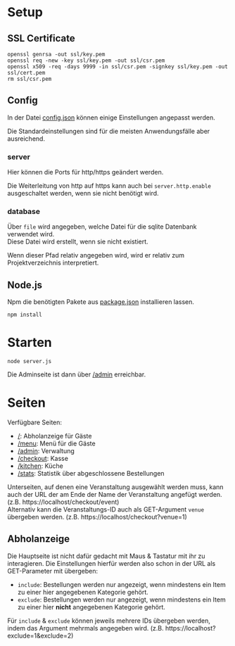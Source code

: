 # Setup
## SSL Certificate
```
openssl genrsa -out ssl/key.pem
openssl req -new -key ssl/key.pem -out ssl/csr.pem
openssl x509 -req -days 9999 -in ssl/csr.pem -signkey ssl/key.pem -out ssl/cert.pem
rm ssl/csr.pem
```

## Config
In der Datei [config.json](config.json) können einige Einstellungen angepasst werden.

Die Standardeinstellungen sind für die meisten Anwendungsfälle aber ausreichend.

### server
Hier können die Ports für http/https geändert werden.

Die Weiterleitung von http auf https kann auch bei `server.http.enable` ausgeschaltet werden, wenn sie nicht benötigt wird.

### database
Über `file` wird angegeben, welche Datei für die sqlite Datenbank verwendet wird.\
Diese Datei wird erstellt, wenn sie nicht existiert.

Wenn dieser Pfad relativ angegeben wird, wird er relativ zum Projektverzeichnis interpretiert.

## Node.js
Npm die benötigten Pakete aus [package.json](package.json) installieren lassen.
```
npm install
```

# Starten
```
node server.js
```

Die Adminseite ist dann über [/admin](https://localhost/admin) erreichbar.

# Seiten
Verfügbare Seiten:
* [/](https://localhost): Abholanzeige für Gäste
* [/menu](https://localhost/menu): Menü für die Gäste
* [/admin](https://localhost/admin): Verwaltung
* [/checkout](https://localhost/checkout): Kasse
* [/kitchen](https://localhost/kitchen): Küche
* [/stats](https://localhost/stats): Statistik über abgeschlossene Bestellungen

Unterseiten, auf denen eine Veranstaltung ausgewählt werden muss, kann auch der URL der am Ende der Name der Veranstaltung angefügt werden.
(z.B. https://localhost/checkout/event)\
Alternativ kann die Veranstaltungs-ID auch als GET-Argument `venue` übergeben werden.
(z.B. https://localhost/checkout?venue=1)

## Abholanzeige
Die Hauptseite ist nicht dafür gedacht mit Maus & Tastatur mit ihr zu interagieren.
Die Einstellungen hierfür werden also schon in der URL als GET-Parameter mit übergeben:
* `include`: Bestellungen werden nur angezeigt, wenn mindestens ein Item zu einer hier angegebenen Kategorie gehört.
* `exclude`: Bestellungen werden nur angezeigt, wenn mindestens ein Item zu einer hier **nicht** angegebenen Kategorie gehört.

Für `include` & `exclude` können jeweils mehrere IDs übergeben werden, indem das Argument mehrmals angegeben wird. (z.B. https://localhost?exclude=1&exclude=2)
